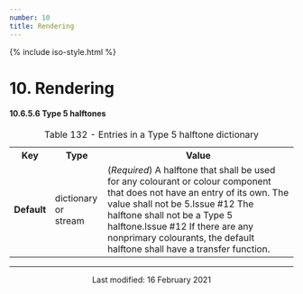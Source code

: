 ```yaml
---
number: 10
title: Rendering
---
```



<html>
<head>
<title>ISO 32000-2:2020 Clause 10: Rendering</title>
</head>
<body>


{% include iso-style.html %}


<div class="iso32000">


<h1>10. Rendering</h1>


<h4>10.6.5.6 Type 5 halftones</h4>


<table>
  <caption>Table 132 - Entries in a Type 5 halftone dictionary</caption>
  <tr>
    <th>Key</th>
    <th>Type</th>
    <th>Value</th>
  </tr>
  <tr>
    <td><b>Default</b></td>
    <td>dictionary or<br/>stream</td>
    <td>
    (<i>Required</i>) A halftone that shall be used for any colourant or colour component that does not have an entry of its own.
    <span class="deleted-text">The value shall not be 5.<span class="deleted-tooltiptext">Issue #12</span></span>
    <span class="new-text">The halftone shall not be a Type 5 halftone.<span class="new-tooltiptext">Issue #12</span></span>
    If there are any nonprimary colourants, the default halftone shall have a transfer function.
    </td>
  </tr>
</table>


</div>


<hr>
<p style="text-align:center">Last modified: 16 February 2021</p>

</body>
</html>
